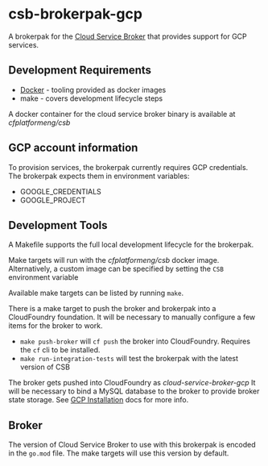 # csb-brokerpak-gcp

A brokerpak for the [Cloud Service Broker](https://github.com/pivotal/cloud-service-broker) that provides support for GCP services.

## Development Requirements

* [Docker](https://docs.docker.com/get-docker/) - tooling provided as docker images
* make - covers development lifecycle steps

A docker container for the cloud service broker binary is available at *cfplatformeng/csb*

## GCP account information

To provision services, the brokerpak currently requires GCP credentials. The brokerpak expects them in environment variables:

* GOOGLE_CREDENTIALS
* GOOGLE_PROJECT

## Development Tools

A Makefile supports the full local development lifecycle for the brokerpak.

Make targets will run with the *cfplatformeng/csb* docker image. Alternatively, a custom image can be specified by setting the `CSB` environment variable

Available make targets can be listed by running `make`.

There is a make target to push the broker and brokerpak into a CloudFoundry foundation. It will be necessary to manually configure a few items for the broker to work.

- `make push-broker` will `cf push` the broker into CloudFoundry. Requires the `cf` cli to be installed.
- `make run-integration-tests` will test the brokerpak with the latest version of CSB

The broker gets pushed into CloudFoundry as *cloud-service-broker-gcp*  It will be necessary to bind a MySQL database to the broker to provide broker state storage. See [GCP Installation](./docs/gcp-installation.md) docs for more info.

## Broker
The version of Cloud Service Broker to use with this brokerpak is encoded in the `go.mod` file.
The make targets will use this version by default.